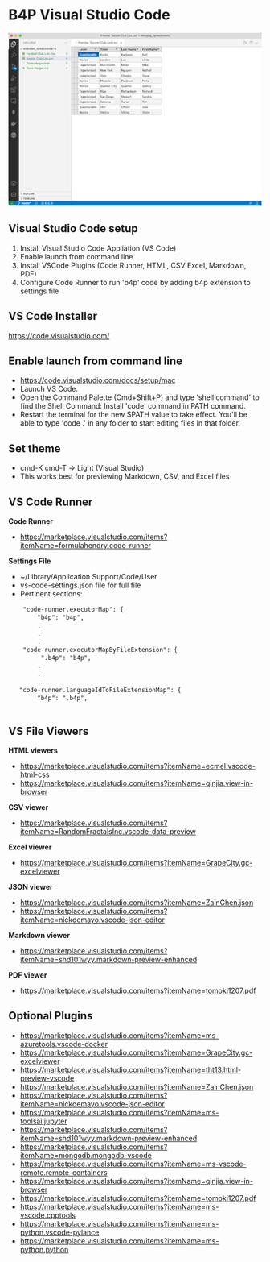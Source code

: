 
# B4P Visual Studio Code
![](workflow/gifs/b4p-vscode-workflow-50.gif)


## Visual Studio Code setup
1. Install Visual Studio Code Appliation (VS Code)
2. Enable launch from command line
3. Install VSCode Plugins (Code Runner, HTML, CSV Excel, Markdown, PDF)
4. Configure Code Runner to run 'b4p' code by adding b4p extension to settings file

## VS Code Installer
https://code.visualstudio.com/


## Enable launch from command line
* https://code.visualstudio.com/docs/setup/mac
* Launch VS Code.
* Open the Command Palette (Cmd+Shift+P) and type 'shell command' to find the Shell Command: Install 'code' command in PATH command.
* Restart the terminal for the new $PATH value to take effect. You'll be able to type 'code .' in any folder to start editing files in that folder.

## Set theme
* cmd-K cmd-T  => Light (Visual Studio)
* This works best for previewing Markdown, CSV, and Excel files


## VS Code Runner

__Code Runner__
* https://marketplace.visualstudio.com/items?itemName=formulahendry.code-runner

__Settings File__
*  ~/Library/Application Support/Code/User
* vs-code-settings.json file for full file
* Pertinent sections:


``` text
    "code-runner.executorMap": {
        "b4p": "b4p",
        .
        .
        .
    "code-runner.executorMapByFileExtension": {
         ".b4p": "b4p",
        .
        .
        .
   "code-runner.languageIdToFileExtensionMap": {
        "b4p": ".b4p",
         
```

## VS File Viewers
__HTML viewers__
* https://marketplace.visualstudio.com/items?itemName=ecmel.vscode-html-css
* https://marketplace.visualstudio.com/items?itemName=qinjia.view-in-browser

__CSV viewer__
* https://marketplace.visualstudio.com/items?itemName=RandomFractalsInc.vscode-data-preview

__Excel viewer__
* https://marketplace.visualstudio.com/items?itemName=GrapeCity.gc-excelviewer

__JSON viewer__
* https://marketplace.visualstudio.com/items?itemName=ZainChen.json
* https://marketplace.visualstudio.com/items?itemName=nickdemayo.vscode-json-editor

__Markdown viewer__
* https://marketplace.visualstudio.com/items?itemName=shd101wyy.markdown-preview-enhanced

__PDF viewer__
* https://marketplace.visualstudio.com/items?itemName=tomoki1207.pdf


## Optional Plugins
* https://marketplace.visualstudio.com/items?itemName=ms-azuretools.vscode-docker
* https://marketplace.visualstudio.com/items?itemName=GrapeCity.gc-excelviewer
* https://marketplace.visualstudio.com/items?itemName=tht13.html-preview-vscode
* https://marketplace.visualstudio.com/items?itemName=ZainChen.json
* https://marketplace.visualstudio.com/items?itemName=nickdemayo.vscode-json-editor
* https://marketplace.visualstudio.com/items?itemName=ms-toolsai.jupyter
* https://marketplace.visualstudio.com/items?itemName=shd101wyy.markdown-preview-enhanced
* https://marketplace.visualstudio.com/items?itemName=mongodb.mongodb-vscode
* https://marketplace.visualstudio.com/items?itemName=ms-vscode-remote.remote-containers
* https://marketplace.visualstudio.com/items?itemName=qinjia.view-in-browser
* https://marketplace.visualstudio.com/items?itemName=tomoki1207.pdf
* https://marketplace.visualstudio.com/items?itemName=ms-vscode.cpptools
* https://marketplace.visualstudio.com/items?itemName=ms-python.vscode-pylance
* https://marketplace.visualstudio.com/items?itemName=ms-python.python

